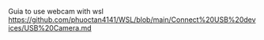 
Guia to use webcam with wsl
https://github.com/phuoctan4141/WSL/blob/main/Connect%20USB%20devices/USB%20Camera.md
